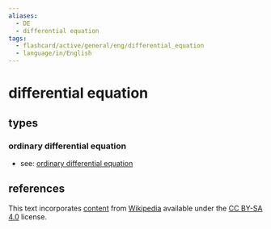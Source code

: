 ```yaml
---
aliases:
  - DE
  - differential equation
tags:
  - flashcard/active/general/eng/differential_equation
  - language/in/English
---
```


# differential equation

## types

### ordinary differential equation

- see: [ordinary differential equation](ordinary%20differential%20equation.md)

## references

This text incorporates [content](https://en.wikipedia.org/wiki/differential_equation) from [Wikipedia](Wikipedia.md) available under the [CC BY-SA 4.0](https://creativecommons.org/licenses/by-sa/4.0/) license.
